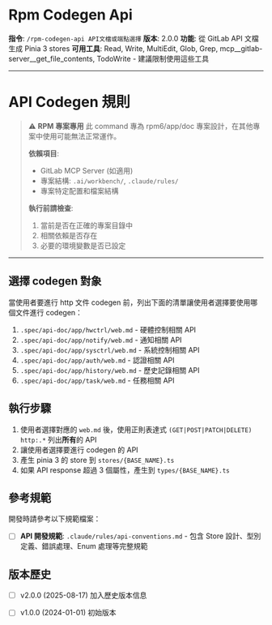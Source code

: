# Rpm Codegen Api

**指令**: `/rpm-codegen-api API文檔或端點選擇`
**版本**: 2.0.0
**功能**: 從 GitLab API 文檔生成 Pinia 3 stores
**可用工具**: Read, Write, MultiEdit, Glob, Grep, mcp__gitlab-server__get_file_contents, TodoWrite - 建議限制使用這些工具

---
# API Codegen 規則


> ⚠️ **RPM 專案專用**
> 此 command 專為 rpm6/app/doc 專案設計，在其他專案中使用可能無法正常運作。
>
> **依賴項目**:
> - GitLab MCP Server (如適用)
> - 專案結構: `.ai/workbench/`, `.claude/rules/`
> - 專案特定配置和檔案結構
>
> **執行前請檢查**:
> 1. 當前是否在正確的專案目錄中
> 2. 相關依賴是否存在
> 3. 必要的環境變數是否已設定

---


## 選擇 codegen 對象

當使用者要進行 http 文件 codegen 前，列出下面的清單讓使用者選擇要使用哪個文件進行 codegen：

1. `.spec/api-doc/app/hwctrl/web.md` - 硬體控制相關 API
2. `.spec/api-doc/app/notify/web.md` - 通知相關 API
3. `.spec/api-doc/app/sysctrl/web.md` - 系統控制相關 API
4. `.spec/api-doc/app/auth/web.md` - 認證相關 API
5. `.spec/api-doc/app/history/web.md` - 歷史記錄相關 API
6. `.spec/api-doc/app/task/web.md` - 任務相關 API

## 執行步驟

1. 使用者選擇對應的 `web.md` 後，使用正則表達式 `(GET|POST|PATCH|DELETE) http:.*` 列出**所有**的 API
2. 讓使用者選擇要進行 codegen 的 API
3. 產生 pinia 3 的 store 到 `stores/{BASE_NAME}.ts`
4. 如果 API response 超過 3 個屬性，產生到 `types/{BASE_NAME}.ts`

## 參考規範

開發時請參考以下規範檔案：

- [ ] **API 開發規範**: `.claude/rules/api-conventions.md` - 包含 Store 設計、型別定義、錯誤處理、Enum 處理等完整規範

## 版本歷史

- [ ] v2.0.0 (2025-08-17) 加入歷史版本信息
- [ ] v1.0.0 (2024-01-01) 初始版本

